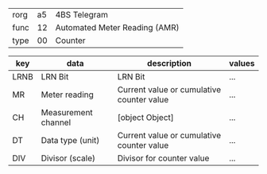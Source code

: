 
|    |   |   |
| -- | - | - |
| rorg | a5 | 4BS Telegram |
| func | 12 | Automated Meter Reading (AMR) |
| type | 00 | Counter |

| key | data | description | values |
| --- | --- | --- | --- |
  | LRNB | LRN Bit | LRN Bit | ... | 
| MR | Meter reading | Current value or cumulative counter value | ... | 
| CH | Measurement channel | [object Object] | ... | 
| DT | Data type (unit) | Current value or cumulative counter value | ... | 
| DIV | Divisor (scale) | Divisor for counter value | ... | 

  